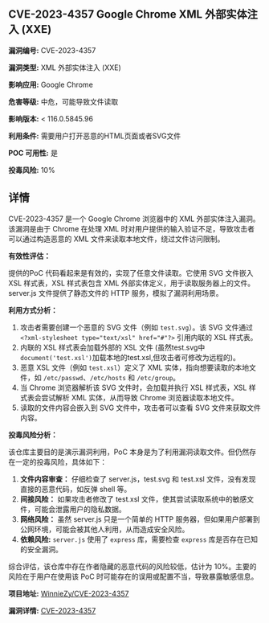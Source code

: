 ## CVE-2023-4357 Google Chrome XML 外部实体注入 (XXE)

**漏洞编号:** CVE-2023-4357

**漏洞类型:** XML 外部实体注入 (XXE)

**影响应用:** Google Chrome

**危害等级:** 中危，可能导致文件读取

**影响版本:** < 116.0.5845.96

**利用条件:** 需要用户打开恶意的HTML页面或者SVG文件

**POC 可用性:** 是

**投毒风险:** 10%

## 详情

CVE-2023-4357 是一个 Google Chrome 浏览器中的 XML 外部实体注入漏洞。该漏洞是由于 Chrome 在处理 XML 时对用户提供的输入验证不足，导致攻击者可以通过构造恶意的 XML 文件来读取本地文件，绕过文件访问限制。

**有效性评估：**

提供的PoC 代码看起来是有效的，实现了任意文件读取。它使用 SVG 文件嵌入 XSL 样式表，XSL 样式表包含 XML 外部实体定义，用于读取服务器上的文件。server.js 文件提供了静态文件的 HTTP 服务，模拟了漏洞利用场景。 

**利用方式分析：**

1.  攻击者需要创建一个恶意的 SVG 文件（例如 `test.svg`）。该 SVG 文件通过 `<?xml-stylesheet type="text/xsl" href="#"?>`  引用内联的 XSL 样式表。
2.  内联的 XSL 样式表会加载外部的 XSL 文件 (虽然test.svg中`document('test.xsl')`加载本地的test.xsl,但攻击者可修改为远程的)。
3.  恶意 XSL 文件（例如 `test.xsl`）定义了 XML 实体，指向想要读取的本地文件，如 `/etc/passwd`、`/etc/hosts` 和 `/etc/group`。
4.  当 Chrome 浏览器解析该 SVG 文件时，会加载并执行 XSL 样式表，XSL 样式表会尝试解析 XML 实体，从而导致 Chrome 浏览器读取本地文件。
5.  读取的文件内容会嵌入到 SVG 文件中，攻击者可以查看 SVG 文件来获取文件内容。

**投毒风险分析：**

该仓库主要目的是演示漏洞利用，PoC 本身是为了利用漏洞读取文件。但仍然存在一定的投毒风险，具体如下：

1.  **文件内容审查：** 仔细检查了 server.js，test.svg 和 test.xsl 文件，没有发现直接的恶意代码，如反弹 shell 等。
2.  **间接风险：** 如果攻击者修改了 test.xsl 文件，使其尝试读取系统中的敏感文件，可能会泄露用户的隐私数据。
3.  **网络风险：**  虽然 server.js 只是一个简单的 HTTP 服务器，但如果用户部署到公网环境，可能会被其他人利用，从而造成安全风险。
4.  **依赖风险:** `server.js` 使用了 `express` 库，需要检查 `express` 库是否存在已知的安全漏洞。

综合评估，该仓库中存在作者隐藏的恶意代码的风险较低，估计为 10%。主要的风险在于用户在使用该 PoC 时可能存在的误用或配置不当，导致暴露敏感信息。


**项目地址:** [WinnieZy/CVE-2023-4357](https://github.com/WinnieZy/CVE-2023-4357)

**漏洞详情:** [CVE-2023-4357](https://nvd.nist.gov/vuln/detail/CVE-2023-4357)